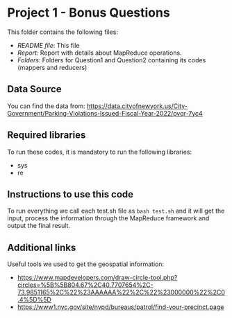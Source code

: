 # Project 1 - Bonus Questions

This folder contains the following files:
* *README file*: This file
* *Report*: Report with details about MapReduce operations.
* *Folders*: Folders for Question1 and Question2 containing its codes (mappers and reducers)

## Data Source
You can find the data from: https://data.cityofnewyork.us/City-Government/Parking-Violations-Issued-Fiscal-Year-2022/pvqr-7yc4

## Required libraries
To run these codes, it is mandatory to run the following libraries:
* sys
* re

## Instructions to use this code
To run everything we call each test.sh file as `bash test.sh` and it will get the input, process the information through the MapReduce framework and output the final result.

## Additional links
Useful tools we used to get the geospatial information:
* https://www.mapdevelopers.com/draw-circle-tool.php?circles=%5B%5B804.67%2C40.7707654%2C-73.9851165%2C%22%23AAAAAA%22%2C%22%23000000%22%2C0.4%5D%5D
* https://www1.nyc.gov/site/nypd/bureaus/patrol/find-your-precinct.page
